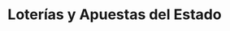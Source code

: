 ---
title: "Loterías y Apuestas del Estado"
url: /juneda/loterias-y-apuestas-del-estado/
shop: lotería
---